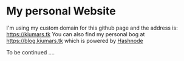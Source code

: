 # My personal Website

I'm using my custom domain for this github page and the address is: https://kiumars.tk
You can also find my personal bog at https://blog.kiumars.tk which is powered by [Hashnode](https://hashnode.com/)

To be continued ....
